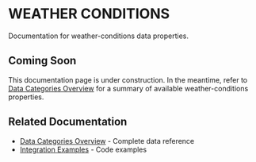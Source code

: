 # WEATHER CONDITIONS

Documentation for weather-conditions data properties.

## Coming Soon

This documentation page is under construction. In the meantime, refer to [Data Categories Overview](DATA-CATEGORIES.md) for a summary of available weather-conditions properties.

## Related Documentation

- [Data Categories Overview](DATA-CATEGORIES.md) - Complete data reference
- [Integration Examples](INTEGRATION-EXAMPLES.md) - Code examples
